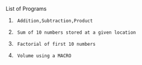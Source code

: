 List of Programs

1.		Addition,Subtraction,Product
 
2.		Sum of 10 numbers stored at a given location

3.		Factorial of first 10 numbers

4.		Volume using a MACRO
